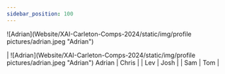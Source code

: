 ```yaml
---
sidebar_position: 100
---
```


![Adrian](Website/XAI-Carleton-Comps-2024/static/img/profile pictures/adrian.jpeg "Adrian")

| ![Adrian](Website/XAI-Carleton-Comps-2024/static/img/profile pictures/adrian.jpeg "Adrian") Adrian | Chris |
| Lev | Josh |
| Sam | Tom |
